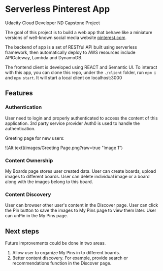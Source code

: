 # Serverless Pinterest App

Udacity Cloud Developer ND Capstone Project

The goal of this project is to build a web app that behave like a miniature versions of well-known social media website [pinterest.com](http://pinterest.com).

The backend of app is a set of RESTful API built using serverless framework, then automatically deploy to AWS resources include APIGateway, Lambda and DynamoDB.

The frontend client is developed using REACT and Semantic UI. To interact with this app, you can clone this repo, under the `./client` folder, run `npm i` and `npm start`. It will start a local client on localhost:3000

## Features

### Authentication

User need to login and properly authenticated to access the content of this application. 3rd party service provider Auth0 is used to handle the authentication.

Greeting page for new users:

![Alt text](images/Greeting Page.png?raw=true "Image 1")

### Content Ownership

My Boards page stores user created data. User can create boards, upload images to different boards. User can delete individual image or a board along with the images belong to this board.

### Content Discovery

User can browser other user's content in the Discover page. User can click the Pin button to save the images to My Pins page to view them later. User can unPin in the My Pins page.

## Next steps

Future improvements could be done in two areas. 

1. Allow user to organize My Pins in to different boards.
2. Better content discovery. For example, provide search or recommendations function in the Discover page.
